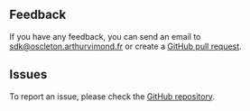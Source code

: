 ## Feedback

If you have any feedback, you can send an email to [sdk@oscleton.arthurvimond.fr](mailto:sdk@oscleton.arthurvimond.fr)
or create a [GitHub pull request].

## Issues

To report an issue, please check the [GitHub repository].


[GitHub repository]: https://github.com/ArthurVimond/oscleton-android-sdk/issues
[GitHub pull request]: https://github.com/ArthurVimond/oscleton-android-sdk/pulls